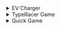 <details>
 <summary>
  EV Charger
 </summary>

## Introducere
 Proiectul de față își propune să simuleze funcționarea unei stații de încărcare pentru un vehicul electric, utilizând LED-uri și butoane pentru a ilustra diferitele stadii ale procesului de încărcare. Această simulare are scopul de a reproduce cât mai fidel procesele care au loc într-o stație de încărcare reală, de la inițierea încărcării, monitorizarea progresului, până la finalizarea acesteia, asigurându-se că toate componentele sunt sincronizate corect.

## Componente
> 4x LED-uri (pentru a simula procentul de încărcare)
> 
> 1x LED RGB (pentru starea de liber sau ocupat)
> 
> 2x Butoane (pentru start încărcare și stop încărcare)
> 
> 9x Rezistoare (7x 220ohm, 2x 1K)
> 
> Breadboard
> 
> Linii de legătură

## Descriere
 Proiectul presupune simularea unei stații de încărcare pentru vehicule electrice. Stația utilizează un LED RGB pentru a indica disponibilitatea (verde pentru liber, roșu pentru ocupat), și patru LED-uri simple care reprezintă progresul încărcării în procente (25%, 50%, 75%, 100%). Încărcarea se simulează prin aprinderea progresivă a LED-urilor, cu LED-ul curent clipind la intervale de 3 secunde. Un buton de start inițiază procesul de încărcare, iar un buton de stop poate forța oprirea încărcării și resetarea stației la starea liberă.

## Schema Electrica
<p>
  <img src="https://github.com/mariaxadina/Robotica/blob/main/Tema_1/tinkercad.png" width="300"/>
</p>

## Montaj Electric
<p>
  <img src="https://github.com/mariaxadina/Robotica/blob/main/Tema_1/image00001.jpeg" width="300"/>
  <img src="https://github.com/mariaxadina/Robotica/blob/main/Tema_1/image00002.jpeg" width="300"/>
  <img src="https://github.com/mariaxadina/Robotica/blob/main/Tema_1/image00003.jpeg" width="300"/>
</p>

## Flow
Starea stației este ‘liberă’. Loader-ul este stins, iar led-ul pentru disponibilitate este verde.
Se apasă butonul pentru start.
Led-ul pentru disponibilitate se face roșu, iar încărcarea începe prin aprinderea primului LED L1.
Led-ul 1 clipește timp de 3s, celelalte fiind stinse.
Dupa încărcarea primului procent de 25% led-ul rămâne aprins și se trece la următorul led, care va începe să clipească.
La finalizarea încărcării toate led-urile vor clipi simultan de 3 ori, iar apoi se vor stinge, pentru a semnaliza finalizarea procesului.
Led-ul pentru disponibilitate se face verde.
Dacă oricând de la pornirea încărcării până la finalizarea acesteia este apăsat lung (min 1s) butonul de stop, încărcarea se întrerupe prin animația de final (toate led-urile clipesc de 3 ori), iar led-ul pentru disponibilitate devine verde.

## Video
[Video](https://github.com/mariaxadina/Robotica---Proiect-1/blob/main/Tema1_ATMEGA328P/IMG_0393.mov?raw=true)

Proiect realizat de:
Topliceanu Maria-Adina
Grupa 362
</details>

<details>
 <summary>
  TypeRacer Game
 </summary>
 
 ## Introducere
> Acest proiect este un joc de tastare controlat printr-un buton start/stop și un buton de setare a dificultății, care testează viteza și acuratețea utilizatorului în introducerea de cuvinte. LED-ul RGB servește drept indicator vizual al stării jocului, schimbând culoarea în funcție de situațiile specifice, iar un dicționar de cuvinte permite afișarea aleatorie a cuvintelor de tastat.

 ## Componente
> Arduino UNO (ATmega328P microcontroller)
> 
> 1x LED RGB (pentru a semnaliza dacă cuvântul corect e scris greșit sau nu)
> 
> 2x Butoane (pentru start/stop rundă și pentru selectarea dificultății)
> 
> 5x Rezistoare (3x 220/330 ohm, 2x 1000 ohm)
> 
> Breadbord
> 
> Fire de legătură

## Schema Electrica
<p>
  <img src="https://github.com/mariaxadina/Robotica/blob/main/Tema_2/Thinkercad.png" width="300"/>
</p>

## Montaj electric
![Montaj 1](https://github.com/mariaxadina/Robotica/blob/main/Tema_2/montaj_1.jpg)
![Montaj 2](https://github.com/mariaxadina/Robotica/blob/main/Tema_2/montaj_2.jpg)
![Montaj 3](https://github.com/mariaxadina/Robotica/blob/main/Tema_2/montaj_3.jpg)

## Flow
Jocul este în repaus. LED-ul RGB are culoarea albă.

Se alege dificultatea jocului folosind butonul de dificultate, iar în terminal va apărea “Easy/Medium/Hard mode on!”.

Se apasă butonul de start/stop.

LED-ul clipește timp de 3 secunde, iar în terminal se va afișa numărătoarea înversă: 3, 2, 1.

LED-ul devine verde și încep să apară cuvinte de tastat.

La tastarea corectă, următorul cuvânt apare imediat. Dacă nu se tasteaza cuvântul în timpul stabilit de dificultate, va apărea un nou cuvânt.

O greșeală face LED-ul să devină roșu. Pentru a corecta cuvântul, se va folosi tasta BackSpace.

Dupa 30 de secunde, runda se termină, iar în terminal se va afișa scorul: numărul total de cuvinte scrise corect.

Jocul se poate opri oricând cu butonul de start/stop.

## Video
[Video](https://github.com/mariaxadina/Robotica/blob/main/Tema_2/video.mov?raw=true)

Proiect realizat de:

Topliceanu Maria-Adina

Grupa 362
</details>
<details>
  <summary>Quick Game</summary>

## Descriere
Această temă reprezintă un joc competitiv de reflex pentru doi jucători. Scopul fiecărui jucător este să apese cât mai rapid butonul asociat culorii afișate pe LED-ul RGB. Punctajul este afișat pe un LCD și actualizat pe parcursul jocului. La final, jocul indică câștigătorul și scorul final.

## Componente utilizate
- *6x LED-uri* (2 grupuri de câte 3 LED-uri, fiecare grup având culori diferite)
- *2x LED RGB* (1 pentru fiecare jucător)
- *6x butoane* (3 pentru fiecare jucător)
- *1x LCD*
- *1x servomotor*
- *2x Breadboard*
- *Fire de legătură*
- *2x Arduino Uno*

## Cerințe
1. *Inițializare*
   - La pornirea jocului, un mesaj de bun venit este afișat pe LCD.
   - Jocul poate fi pornit printr-un buton dedicat sau apăsarea unui buton dintre cele existente.

2. *Desfășurarea Rundelor*
   - Fiecare jucător are 3 butoane și un LED RGB. LED-ul RGB afișează o culoare, iar jucătorul trebuie să apese rapid butonul corespunzător.
   - Răspunsul corect aduce puncte, iar răspunsul mai rapid oferă punctaj mai mare.
   - La finalul fiecărei runde, punctajul este actualizat pe LCD.

3. *Finalizarea Jocului*
   - Servomotorul indică progresul jocului. O rotație completă marchează sfârșitul jocului.
   - LCD-ul afișează câștigătorul și scorul final, apoi revine la ecranul de start.
  
## Bonusuri implementate
- *Animație pe LCD* la pornirea jocului.
- *Numele jucătorilor* introduse prin interfața serială.

## Poze cu implementarea pe breadboard
<p>
  <img src="https://github.com/mariaxadina/Robotica/blob/main/Tema_3/media/1.JPG?raw=true" width="300"/>
  <img src="https://github.com/mariaxadina/Robotica/blob/main/Tema_3/media/2.JPG?raw=true" width="300"/>
  <img src="https://github.com/mariaxadina/Robotica/blob/main/Tema_3/media/3.JPG?raw=true" width="300"/>
  <img src="https://github.com/mariaxadina/Robotica/blob/main/Tema_3/media/4.JPG?raw=true" width="300"/>
  <img src="https://github.com/mariaxadina/Robotica/blob/main/Tema_3/media/5.JPG?raw=true" width="300"/>
</p>

## Schema electrică
<img src="https://github.com/mariaxadina/Robotica/blob/main/Tema_3/media/schema.jpg?raw=true" width="300"/>

## Video
[Video](https://github.com/mariaxadina/Robotica/blob/main/Tema_3/media/video.mp4?raw=true)

## Publicare
Codul proiectului se găsește pe GitHub și include toate detaliile necesare pentru replicarea proiectului.

</details>

